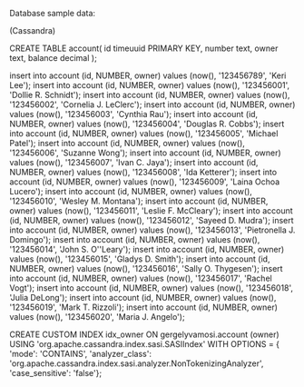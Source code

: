 Database sample data:

(Cassandra)

CREATE TABLE account(    id timeuuid PRIMARY KEY,    number text,    owner text,    balance decimal );

insert into account (id, NUMBER, owner) values (now(), '123456789', 'Keri Lee');
insert into account (id, NUMBER, owner) values (now(), '123456001', 'Dollie R. Schnidt');
insert into account (id, NUMBER, owner) values (now(), '123456002', 'Cornelia J. LeClerc');
insert into account (id, NUMBER, owner) values (now(), '123456003', 'Cynthia Rau');
insert into account (id, NUMBER, owner) values (now(), '123456004', 'Douglas R. Cobbs');
insert into account (id, NUMBER, owner) values (now(), '123456005', 'Michael Patel');
insert into account (id, NUMBER, owner) values (now(), '123456006', 'Suzanne Wong');
insert into account (id, NUMBER, owner) values (now(), '123456007', 'Ivan C. Jaya');
insert into account (id, NUMBER, owner) values (now(), '123456008', 'Ida Ketterer');
insert into account (id, NUMBER, owner) values (now(), '123456009', 'Laina Ochoa Lucero');
insert into account (id, NUMBER, owner) values (now(), '123456010', 'Wesley M. Montana');
insert into account (id, NUMBER, owner) values (now(), '123456011', 'Leslie F. McCleary');
insert into account (id, NUMBER, owner) values (now(), '123456012', 'Sayeed D. Mudra');
insert into account (id, NUMBER, owner) values (now(), '123456013', 'Pietronella J. Domingo');
insert into account (id, NUMBER, owner) values (now(), '123456014', 'John S. O''Leary');
insert into account (id, NUMBER, owner) values (now(), '123456015', 'Gladys D. Smith');
insert into account (id, NUMBER, owner) values (now(), '123456016', 'Sally O. Thygesen');
insert into account (id, NUMBER, owner) values (now(), '123456017', 'Rachel Vogt');
insert into account (id, NUMBER, owner) values (now(), '123456018', 'Julia DeLong');
insert into account (id, NUMBER, owner) values (now(), '123456019', 'Mark T. Rizzoli');
insert into account (id, NUMBER, owner) values (now(), '123456020', 'Maria J. Angelo');

CREATE CUSTOM INDEX idx_owner ON gergelyvamosi.account (owner) USING 'org.apache.cassandra.index.sasi.SASIIndex' WITH OPTIONS = { 'mode': 'CONTAINS', 'analyzer_class': 'org.apache.cassandra.index.sasi.analyzer.NonTokenizingAnalyzer', 'case_sensitive': 'false'};